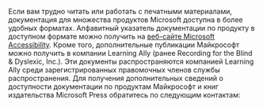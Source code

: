 Если вам трудно читать или работать с печатными материалами, документация для множества продуктов Microsoft доступна в более удобных форматах. Алфавитный указатель документации по продукту в доступном формате можно получить на [веб-сайте Microsoft Accessibility](http://go.microsoft.com/fwlink/?LinkId=8431). Кроме того, дополнительные публикации Майкрософт можно получить в компании Learning Ally (ранее Recording for the Blind &amp; Dyslexic, Inc.). Эти документы распространяются компанией Learning Ally среди зарегистрированных правомочных членов службы распространения. Для получения дополнительных сведений о доступности документации по продуктам Майкрософт и книг издательства Microsoft Press обратитесь по следующим контактам:

<!--HONumber=Oct16_HO1-->


